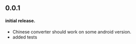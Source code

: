 ## 0.0.1

#### initial release.

- Chinese converter should work on some android version.
- added tests
